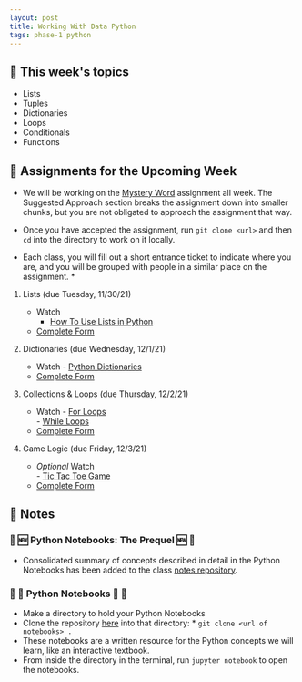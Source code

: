 ```yaml
---
layout: post
title: Working With Data Python
tags: phase-1 python
---
```


## 🎯 This week's topics
- Lists
- Tuples
- Dictionaries
- Loops
- Conditionals
- Functions


## 🔖 Assignments for the Upcoming Week
- We will be working on the [Mystery Word](https://classroom.github.com/a/ZEb8R8Ls) assignment all week. The Suggested Approach section breaks the assignment down into smaller chunks, but you are not obligated to approach the assignment that way.

- Once you have accepted the assignment, run `git clone <url>` and then `cd` into the directory to work on it locally.

* Each class, you will fill out a short entrance ticket to indicate where you are, and you will be grouped with people in a similar place on the assignment. *  

1. Lists (due Tuesday, 11/30/21)
      - Watch
           - [How To Use Lists in Python](https://www.youtube.com/watch?v=9OeznAkyQz4)
      - [Complete Form](https://forms.gle/MHkQnbX35i2KVjsq9)  


1. Dictionaries (due Wednesday, 12/1/21)
      - Watch
            - [Python Dictionaries](https://youtu.be/C91P1wqzg9E)  
      - [Complete Form](https://forms.gle/MHkQnbX35i2KVjsq9)  


1. Collections & Loops (due Thursday, 12/2/21)
      - Watch
            - [For Loops](https://youtu.be/9LgyKiq_hU0)  
            - [While Loops](https://youtu.be/D0Nb2Fs3Q8c)  
      - [Complete Form](https://forms.gle/MHkQnbX35i2KVjsq9)  

1. Game Logic (due Friday, 12/3/21)
      - _Optional_ Watch  
            - [Tic Tac Toe Game](https://www.youtube.com/watch?v=8eHpXLDhi6w)  
      - [Complete Form](https://forms.gle/MHkQnbX35i2KVjsq9)  


## 🦉 Notes

### 🐍 🆕 Python Notebooks: The Prequel 🆕 🐍
- Consolidated summary of concepts described in detail in the Python Notebooks has been added to the class [notes repository](https://github.com/Momentum-PT-Team-3/notes/blob/main/python-notebooks-prequel.md).

###  🐍 📒 Python Notebooks 📒 🐍
- Make a directory to hold your Python Notebooks
- Clone the repository [here](https://github.com/Momentum-PT-Team-3/python-notebooks) into that directory:
      * ```git clone <url of notebooks> .```
- These notebooks are a written resource for the Python concepts we will learn, like an interactive textbook.
- From inside the directory in the terminal, run `jupyter notebook` to open the notebooks.



